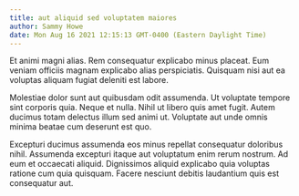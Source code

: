 ```yaml
---
title: aut aliquid sed voluptatem maiores
author: Sammy Howe
date: Mon Aug 16 2021 12:15:13 GMT-0400 (Eastern Daylight Time)
---
```

Et animi magni alias. Rem consequatur explicabo minus placeat. Eum veniam officiis magnam explicabo alias perspiciatis. Quisquam nisi aut ea voluptas aliquam fugiat deleniti est labore.

 Molestiae dolor sunt aut quibusdam odit assumenda. Ut voluptate tempore sint corporis quia. Neque et nulla. Nihil ut libero quis amet fugit. Autem ducimus totam delectus illum sed animi ut. Voluptate aut unde omnis minima beatae cum deserunt est quo.

 Excepturi ducimus assumenda eos minus repellat consequatur doloribus nihil. Assumenda excepturi itaque aut voluptatum enim rerum nostrum. Ad eum et occaecati aliquid. Dignissimos aliquid explicabo quia voluptas ratione cum quia quisquam. Facere nesciunt debitis laudantium quis est consequatur aut.